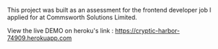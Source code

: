 This project was built as an assessment for the frontend developer job I applied for at Commsworth Solutions Limited.

View the live DEMO on heroku's link : https://cryptic-harbor-74909.herokuapp.com
